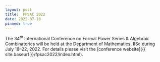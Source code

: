```yaml
---
layout: post
title:  FPSAC 2022
date: 2022-07-18
pinned: true
---
```

The $34^{th}$ International Conference on Formal Power Series & Algebraic Combinatorics will be held at the Department of Mathematics, IISc during July 18–22, 2022. For details please visit the [conference website]({{ site.baseurl }}/fpsac2022/index.html).
